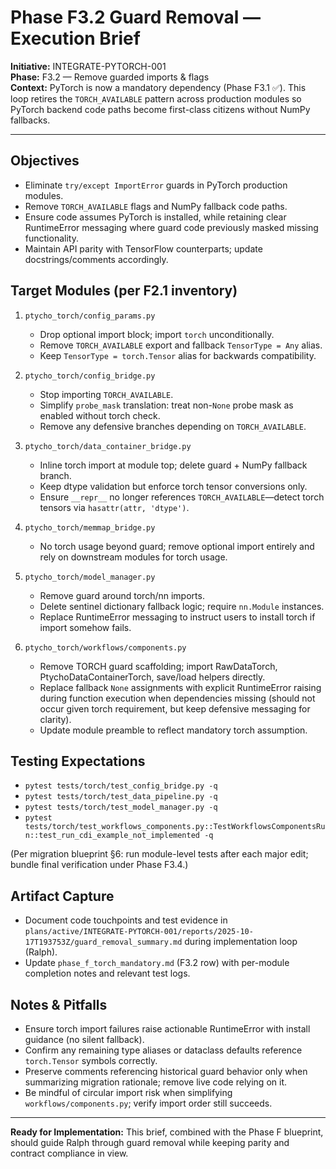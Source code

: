 # Phase F3.2 Guard Removal — Execution Brief

**Initiative:** INTEGRATE-PYTORCH-001  
**Phase:** F3.2 — Remove guarded imports & flags  
**Context:** PyTorch is now a mandatory dependency (Phase F3.1 ✅). This loop retires the `TORCH_AVAILABLE` pattern across production modules so PyTorch backend code paths become first-class citizens without NumPy fallbacks.

---

## Objectives
- Eliminate `try/except ImportError` guards in PyTorch production modules.
- Remove `TORCH_AVAILABLE` flags and NumPy fallback code paths.
- Ensure code assumes PyTorch is installed, while retaining clear RuntimeError messaging where guard code previously masked missing functionality.
- Maintain API parity with TensorFlow counterparts; update docstrings/comments accordingly.

## Target Modules (per F2.1 inventory)
1. `ptycho_torch/config_params.py`
   - Drop optional import block; import `torch` unconditionally.
   - Remove `TORCH_AVAILABLE` export and fallback `TensorType = Any` alias.
   - Keep `TensorType = torch.Tensor` alias for backwards compatibility.

2. `ptycho_torch/config_bridge.py`
   - Stop importing `TORCH_AVAILABLE`.
   - Simplify `probe_mask` translation: treat non-`None` probe mask as enabled without torch check.
   - Remove any defensive branches depending on `TORCH_AVAILABLE`.

3. `ptycho_torch/data_container_bridge.py`
   - Inline torch import at module top; delete guard + NumPy fallback branch.
   - Keep dtype validation but enforce torch tensor conversions only.
   - Ensure `__repr__` no longer references `TORCH_AVAILABLE`—detect torch tensors via `hasattr(attr, 'dtype')`.

4. `ptycho_torch/memmap_bridge.py`
   - No torch usage beyond guard; remove optional import entirely and rely on downstream modules for torch usage.

5. `ptycho_torch/model_manager.py`
   - Remove guard around torch/nn imports.
   - Delete sentinel dictionary fallback logic; require `nn.Module` instances.
   - Replace RuntimeError messaging to instruct users to install torch if import somehow fails.

6. `ptycho_torch/workflows/components.py`
   - Remove TORCH guard scaffolding; import RawDataTorch, PtychoDataContainerTorch, save/load helpers directly.
   - Replace fallback `None` assignments with explicit RuntimeError raising during function execution when dependencies missing (should not occur given torch requirement, but keep defensive messaging for clarity).
   - Update module preamble to reflect mandatory torch assumption.

## Testing Expectations
- `pytest tests/torch/test_config_bridge.py -q`
- `pytest tests/torch/test_data_pipeline.py -q`
- `pytest tests/torch/test_model_manager.py -q`
- `pytest tests/torch/test_workflows_components.py::TestWorkflowsComponentsRun::test_run_cdi_example_not_implemented -q`

(Per migration blueprint §6: run module-level tests after each major edit; bundle final verification under Phase F3.4.)

## Artifact Capture
- Document code touchpoints and test evidence in `plans/active/INTEGRATE-PYTORCH-001/reports/2025-10-17T193753Z/guard_removal_summary.md` during implementation loop (Ralph).
- Update `phase_f_torch_mandatory.md` (F3.2 row) with per-module completion notes and relevant test logs.

## Notes & Pitfalls
- Ensure torch import failures raise actionable RuntimeError with install guidance (no silent fallback).
- Confirm any remaining type aliases or dataclass defaults reference `torch.Tensor` symbols correctly.
- Preserve comments referencing historical guard behavior only when summarizing migration rationale; remove live code relying on it.
- Be mindful of circular import risk when simplifying `workflows/components.py`; verify import order still succeeds.

---

**Ready for Implementation:** This brief, combined with the Phase F blueprint, should guide Ralph through guard removal while keeping parity and contract compliance in view.
